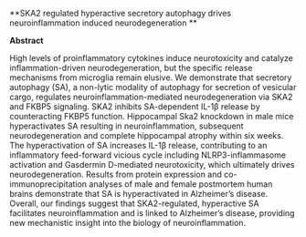 **SKA2 regulated hyperactive secretory autophagy drives neuroinflammation induced neurodegeneration
**

**Abstract**

High levels of proinflammatory cytokines induce neurotoxicity and catalyze inflammation-driven neurodegeneration, 
but the specific release mechanisms from microglia remain elusive. We demonstrate that secretory autophagy (SA), 
a non-lytic modality of autophagy for secretion of vesicular cargo, regulates neuroinflammation-mediated neurodegeneration via SKA2 and FKBP5 signaling. 
SKA2 inhibits SA-dependent IL-1β release by counteracting FKBP5 function. Hippocampal Ska2 knockdown in male mice hyperactivates SA resulting in neuroinflammation, 
subsequent neurodegeneration and complete hippocampal atrophy within six weeks. 
The hyperactivation of SA increases IL-1β release, contributing to an inflammatory feed-forward vicious cycle including NLRP3-inflammasome activation and Gasdermin D-mediated neurotoxicity, 
which ultimately drives neurodegeneration. 
Results from protein expression and co-immunoprecipitation analyses of male and female postmortem human brains demonstrate that SA is hyperactivated in Alzheimer’s disease. 
Overall, our findings suggest that SKA2-regulated, hyperactive SA facilitates neuroinflammation and is linked to Alzheimer’s disease, 
providing new mechanistic insight into the biology of neuroinflammation.


